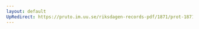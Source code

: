 ```yaml
---
layout: default
UpRedirect: https://pruto.im.uu.se/riksdagen-records-pdf/1871/prot-1871--fk--517/prot-1871--fk--517_001.pdf
---
```

